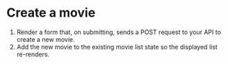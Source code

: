 # Create a movie

1. Render a form that, on submitting, sends a POST request to your API to create a new movie.
2. Add the new movie to the existing movie list state so the displayed list re-renders.
